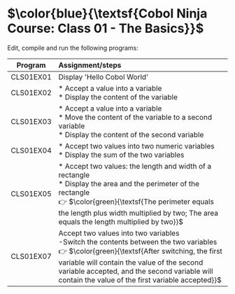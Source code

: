 # $\color{blue}{\textsf{Cobol Ninja Course: Class 01 - The Basics}}$

Edit, compile and run the following programs:<br>

|   Program   |   Assignment/steps   |
|-------------|:---------------------|
| CLS01EX01   | Display 'Hello Cobol World' |
| CLS01EX02   | * Accept a value into a variable<br> * Display the content of the variable |
| CLS01EX03   | * Accept a value into a variable<br> * Move the content of the variable to a second variable<br> * Display the content of the second variable|
| CLS01EX04   | * Accept two values into two numeric variables<br> * Display the sum of the two variables|
| CLS01EX05   | * Accept two values: the length and width of a rectangle<br> * Display the area and the perimeter of the rectangle<br>:point_right: $\color{green}{\textsf{The perimeter equals the length plus width multiplied by two; The area equals the length multiplied by two}}$|
| CLS01EX07   | Accept two values into two variables<br>-Switch the contents between the two variables<br>:point_right: $\color{green}{\textsf{After switching, the first variable will contain the value of the second variable accepted, and the second variable will contain the value of the first variable accepted}}$|
